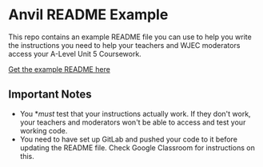 # Anvil README Example

This repo contains an example README file you can use to help you write the instructions you need to help your teachers and WJEC moderators access your A-Level Unit 5 Coursework.

[Get the example README here](./exampleReadme.md)

## Important Notes

 - You **must* test that your instructions actually work. If they don't work, your teachers and moderators won't be able to access and test your working code.
 - You need to have set up GitLab and pushed your code to it before updating the README file. Check Google Classroom for instructions on this.
